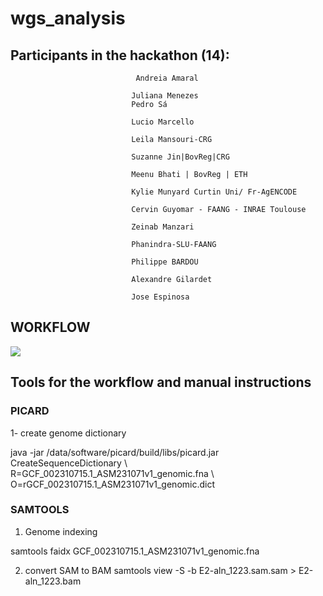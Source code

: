 # wgs_analysis

## Participants in the hackathon (14): 
                                
                                Andreia Amaral

                               Juliana Menezes
                               Pedro Sá
                               
                               Lucio Marcello 
                               
                               Leila Mansouri-CRG
                               
                               Suzanne Jin|BovReg|CRG
                               
                               Meenu Bhati | BovReg | ETH
                               
                               Kylie Munyard Curtin Uni/ Fr-AgENCODE
                               
                               Cervin Guyomar - FAANG - INRAE Toulouse
                               
                               Zeinab Manzari 
                               
                               Phanindra-SLU-FAANG
                               
                               Philippe BARDOU
                               
                               Alexandre Gilardet 
                               
                               Jose Espinosa
                               
                               
     
     
     
## WORKFLOW                         
                               
          
          
 ![](https://github.com/andreiaamaral/wgs_analysis/blob/main/Slide1.jpg)
                                         
                               
     
## Tools for the workflow and manual instructions

### PICARD
1- create genome dictionary

java -jar /data/software/picard/build/libs/picard.jar CreateSequenceDictionary \ 
      R=GCF_002310715.1_ASM231071v1_genomic.fna \ 
      O=rGCF_002310715.1_ASM231071v1_genomic.dict 

### SAMTOOLS

1. Genome indexing

samtools faidx GCF_002310715.1_ASM231071v1_genomic.fna

2. convert SAM to BAM
samtools view -S -b E2-aln_1223.sam.sam > E2-aln_1223.bam
     
     
